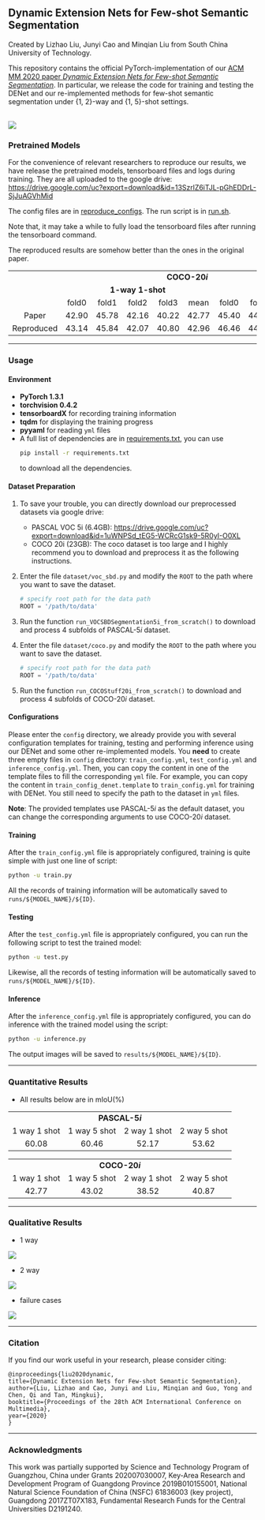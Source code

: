 ## Dynamic Extension Nets for Few-shot Semantic Segmentation
Created by Lizhao Liu, Junyi Cao and Minqian Liu from South China University of Technology.

This repository contains the official PyTorch-implementation of our [ACM MM 2020 paper *Dynamic Extension Nets for Few-shot Semantic Segmentation*](https://dl.acm.org/doi/10.1145/3394171.3413915). In particular, we release the code for training and testing the DENet and our re-implemented methods for few-shot semantic segmentation under {1, 2}-way and {1, 5}-shot settings. 

<br>

<img src="image/arch.png" align="center">

### Pretrained Models
For the convenience of relevant researchers to reproduce our results, we have release the pretrained models, tensorboard files and logs during training.
They are all uploaded to the google drive: https://drive.google.com/uc?export=download&id=13SzrlZ6iTJL-pGhEDDrL-SjJuAGVhMid

The config files are in [reproduce_configs](reproduce_configs).
The run script is in [run.sh](run.sh).

Note that, it may take a while to fully load the tensorboard files after running the tensorboard command.

The reproduced results are somehow better than the ones in the original paper.
<table>
<tr>
<td align='center' colspan=11><b>COCO-20<i>i</i></b></td>
</tr>
<tr>
<td align='center'></td>
<td align='center' colspan=5><b>1-way 1-shot</b></td>
<td align='center' colspan=5><b>1-way 5-shot</b></td>
</tr>
<tr>
<td align='center'></td>
<td align='center'>fold0</td>
<td align='center'>fold1</td>
<td align='center'>fold2</td>
<td align='center'>fold3</td>
<td align='center'>mean</td>
<td align='center'>fold0</td>
<td align='center'>fold1</td>
<td align='center'>fold2</td>
<td align='center'>fold3</td>
<td align='center'>mean</td>
</tr>
<tr>
<td align='center'>Paper</td>
<td align='center'>42.90</td>
<td align='center'>45.78</td>
<td align='center'>42.16</td>
<td align='center'>40.22</td>
<td align='center'>42.77</td>
<td align='center'>45.40 </td>
<td align='center'>44.86 </td>
<td align='center'>41.57 </td>
<td align='center'>40.26 </td>
<td align='center'>43.02</td>
</tr>
<tr>
<td align='center'>Reproduced</td>
<td align='center'>43.14</td>
<td align='center'>45.84</td>
<td align='center'>42.07</td>
<td align='center'>40.80</td>
<td align='center'>42.96</td>
<td align='center'>46.46</td>
<td align='center'>44.95</td>
<td align='center'>40.28</td>
<td align='center'>40.99</td>
<td align='center'>43.17</td>
</tr>
</table>

---
### Usage

#### Environment
- **PyTorch 1.3.1**
- **torchvision 0.4.2**
- **tensorboardX** for recording training information
- **tqdm** for displaying the training progress
- **pyyaml** for reading `yml` files
- A full list of dependencies are in [requirements.txt](requirements.txt), you can use
	```bash
	pip install -r requirements.txt
	```
	to download all the dependencies.

#### Dataset Preparation
1. To save your trouble, you can directly download our preprocessed datasets via google drive:
   
   * PASCAL VOC 5i (6.4GB): https://drive.google.com/uc?export=download&id=1uWNPSd_tEG5-WCRcG1sk9-5R0yI-O0XL
   * COCO 20i (23GB): The coco dataset is too large and I highly recommend you to download and preprocess it as the following instructions.
   
1. Enter the file `dataset/voc_sbd.py` and modify the `ROOT` to the path where you want to save the dataset.
	```python
	# specify root path for the data path
	ROOT = '/path/to/data'
	``` 
1. Run the function `run_VOCSBDSegmentation5i_from_scratch()` to download and process 4 subfolds of PASCAL-5*i* dataset.

1. Enter the file `dataset/coco.py` and modify the `ROOT` to the path where you want to save the dataset.
	```python
	# specify root path for the data path
	ROOT = '/path/to/data'
	``` 
1. Run the function `run_COCOStuff20i_from_scratch()` to download and process 4 subfolds of COCO-20*i* dataset.

#### Configurations
Please enter the `config` directory, we already provide you with several configuration templates for training, testing and performing inference using our DENet and some other re-implemented models. 
You **need** to create three empty files in `config` directory: `train_config.yml`, `test_config.yml` and `inference_config.yml`. Then, you can copy the content in one of the template files to fill the corresponding `yml` file. For example, you can copy the content in `train_config_denet.template` to `train_config.yml` for training with DENet. You still need to specify the path to the dataset in `yml` files.

**Note**: The provided templates use PASCAL-5*i* as the default dataset, you can change the corresponding arguments to use COCO-20*i* dataset.

#### Training
After the `train_config.yml` file is appropriately configured, training is quite simple with just one line of script:

```bash
python -u train.py
```

All the records of training information will be automatically saved to `runs/${MODEL_NAME}/${ID}`.

#### Testing
After the `test_config.yml` file is appropriately configured, you can run the following script to test the trained model:

```bash
python -u test.py
```

Likewise, all the records of testing information will be automatically saved to `runs/${MODEL_NAME}/${ID}`.

#### Inference
After the `inference_config.yml` file is appropriately configured, you can do inference with the trained model using the script:

```bash
python -u inference.py
```

The output images will be saved to `results/${MODEL_NAME}/${ID}`.

---

### Quantitative Results

- All results below are in mIoU(%)

<table>
<tr>
<td align='center' colspan=4><b>PASCAL-5<i>i</i></b></td>
</tr>
<tr>
<td align='center'>1 way 1 shot</td>
<td align='center'>1 way 5 shot</td>
<td align='center'>2 way 1 shot</td>
<td align='center'>2 way 5 shot</td>
</tr>
<tr>
<td align='center'>60.08</td>
<td align='center'>60.46</td>
<td align='center'>52.17</td>
<td align='center'>53.62</td>
</tr>
</table>

<table>
<tr>
<td align='center' colspan=4><b>COCO-20<i>i</i></b></td>
</tr>
<tr>
<td align='center'>1 way 1 shot</td>
<td align='center'>1 way 5 shot</td>
<td align='center'>2 way 1 shot</td>
<td align='center'>2 way 5 shot</td>
</tr>
<tr>
<td align='center'>42.77</td>
<td align='center'>43.02</td>
<td align='center'>38.52</td>
<td align='center'>40.87</td>
</tr>
</table>

---

### Qualitative Results

- 1 way

<img src="image/qualitative.png" align="center">


- 2 way

<img src="image/2way.png" align="center">

- failure cases

<img src="image/failure.png" align="center">

---

### Citation
If you find our work useful in your research, please consider citing:
		  
	@inproceedings{liu2020dynamic, 
	title={Dynamic Extension Nets for Few-shot Semantic Segmentation},
	author={Liu, Lizhao and Cao, Junyi and Liu, Minqian and Guo, Yong and Chen, Qi and Tan, Mingkui}, 
	booktitle={Proceedings of the 28th ACM International Conference on Multimedia},  
	year={2020}
	}

---

### Acknowledgments

This work was partially supported by Science and Technology Program of Guangzhou, China under Grants 202007030007, Key-Area Research and Development Program of Guangdong Province 2019B010155001, National Natural Science Foundation of China (NSFC) 61836003 (key project), Guangdong 2017ZT07X183, Fundamental Research Funds for the Central Universities D2191240.
